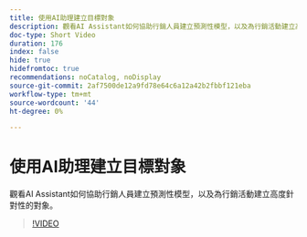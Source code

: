 ```yaml
---
title: 使用AI助理建立目標對象
description: 觀看AI Assistant如何協助行銷人員建立預測性模型，以及為行銷活動建立高度針對性的對象。
doc-type: Short Video
duration: 176
index: false
hide: true
hidefromtoc: true
recommendations: noCatalog, noDisplay
source-git-commit: 2af7500de12a9fd78e64c6a12a42b2fbbf121eba
workflow-type: tm+mt
source-wordcount: '44'
ht-degree: 0%

---
```



# 使用AI助理建立目標對象

觀看AI Assistant如何協助行銷人員建立預測性模型，以及為行銷活動建立高度針對性的對象。

<!-- 62_OS512_3442427_175_creating-targeted-audiences-with-ai-assistant -->
>[!VIDEO](https://video.tv.adobe.com/v/3458186/?learn=on&enablevpops=true)
